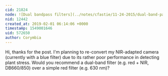 ```yaml
---
cid: 21824
node: ![Dual bandpass filters](../notes/cfastie/11-24-2015/dual-band-pass-filters)
nid: 12442
created_at: 2019-02-01 06:14:06 +0000
timestamp: 1549001646
uid: 572650
author: Corymbia
---
```


Hi, thanks for the post. I'm planning to re-convert my NIR-adapted camera (currently with a blue filter) due to its rather poor performance in detecting plant stress. Would you recommend a dual-band filter (e.g. red + NIR, DB660/850) over a simple red filter (e.g. 630 nm)?
